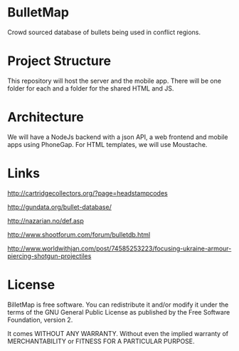 BulletMap
=========

Crowd sourced database of bullets being used in conflict regions.

Project Structure
=================

This repository will host the server and the mobile app. There will be one folder for each and a folder for the shared HTML and JS.


Architecture
============

We will have a NodeJs backend with a json API, a web frontend and mobile apps using PhoneGap. For HTML templates, we will use Moustache.

Links
=====
http://cartridgecollectors.org/?page=headstampcodes

http://gundata.org/bullet-database/

http://nazarian.no/def.asp

http://www.shootforum.com/forum/bulletdb.html

http://www.worldwithjan.com/post/74585253223/focusing-ukraine-armour-piercing-shotgun-projectiles

License
=======
BilletMap is free software. You can redistribute it and/or modify
it under the terms of the GNU General Public License as published by
the Free Software Foundation, version 2. 

It comes WITHOUT ANY WARRANTY. Without even the implied warranty of
MERCHANTABILITY or FITNESS FOR A PARTICULAR PURPOSE.

